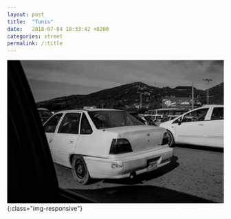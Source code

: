 ```yaml
---
layout: post
title:  "Tunis"
date:   2018-07-04 18:33:42 +0200
categories: street
permalink: /:title
---
```


![image](/assets/img/R0007212.jpg){:class="img-responsive"}
